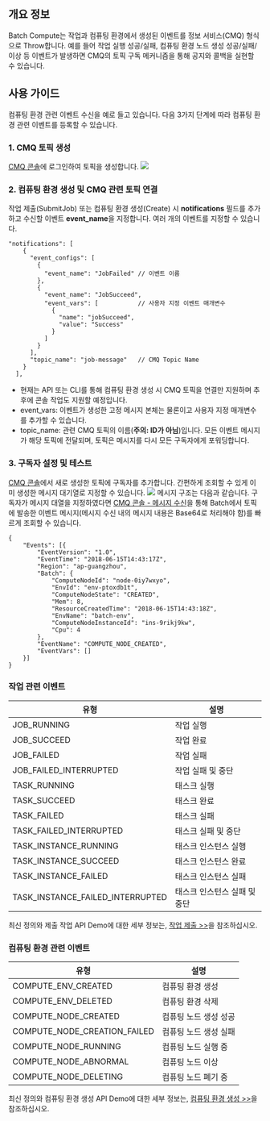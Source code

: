 ## 개요 정보
Batch Compute는 작업과 컴퓨팅 환경에서 생성된 이벤트를 정보 서비스(CMQ) 형식으로 Throw합니다. 예를 들어 작업 실행 성공/실패, 컴퓨팅 환경 노드 생성 성공/실패/이상 등 이벤트가 발생하면 CMQ의 토픽 구독 메커니즘을 통해 공지와 콜백을 실현할 수 있습니다.

## 사용 가이드
컴퓨팅 환경 관련 이벤트 수신을 예로 들고 있습니다. 다음 3가지 단계에 따라 컴퓨팅 환경 관련 이벤트를 등록할 수 있습니다.

### 1. CMQ 토픽 생성
[CMQ 콘솔](https://console.cloud.tencent.com/mq/topic?rid=1)에 로그인하여 토픽을 생성합니다.
![](https://main.qcloudimg.com/raw/747914d23505bcf2f95faa204d992e88.png)
### 2. 컴퓨팅 환경 생성 및 CMQ 관련 토픽 연결
작업 제출(SubmitJob) 또는 컴퓨팅 환경 생성(Create) 시 **notifications** 필드를 추가하고 수신할 이벤트 **event_name**을 지정합니다. 여러 개의 이벤트를 지정할 수 있습니다.
```
"notifications": [
    {
      "event_configs": [
        {
          "event_name": "JobFailed" // 이벤트 이름
        },
        {
          "event_name": "JobSucceed",
          "event_vars": [           // 사용자 지정 이벤트 매개변수
            {
              "name": "jobSucceed",
              "value": "Success"
            }
          ]
        }
      ],
      "topic_name": "job-message"   // CMQ Topic Name
    }
  ],
```
* 현재는 API 또는 CLI를 통해 컴퓨팅 환경 생성 시 CMQ 토픽을 연결만 지원하며 추후에 콘솔 작업도 지원할 예정입니다.
* event_vars: 이벤트가 생성한 고정 메시지 본체는 물론이고 사용자 지정 매개변수를 추가할 수 있습니다.
* topic_name: 관련 CMQ 토픽의 이름(**주의: ID가 아님**)입니다. 모든 이벤트 메시지가 해당 토픽에 전달되며, 토픽은 메시지를 다시 모든 구독자에게 포워딩합니다.

### 3. 구독자 설정 및 테스트
[CMQ 콘솔](https://console.cloud.tencent.com/mq/topic?rid=1)에서 새로 생성한 토픽에 구독자를 추가합니다. 간편하게 조회할 수 있게 이미 생성한 메시지 대기열로 지정할 수 있습니다.
![](https://main.qcloudimg.com/raw/d8f6b9e5b7710438267c82e5eaf4d1ad.png)
메시지 구조는 다음과 같습니다. 구독자가 메시지 대열을 지정하였다면 [CMQ 콘솔 - 메시지 수신](https://console.cloud.tencent.com/mq/receive)을 통해 Batch에서 토픽에 발송한 이벤트 메시지(메시지 수신 내의 메시지 내용은 Base64로 처리해야 함)를 빠르게 조회할 수 있습니다.
```
{
	"Events": [{
		"EventVersion": "1.0",
		"EventTime": "2018-06-15T14:43:17Z",
		"Region": "ap-guangzhou",
		"Batch": {
			"ComputeNodeId": "node-0iy7wxyo",
			"EnvId": "env-ptoxdb1t",
			"ComputeNodeState": "CREATED",
			"Mem": 8,
			"ResourceCreatedTime": "2018-06-15T14:43:18Z",
			"EnvName": "batch-env",
			"ComputeNodeInstanceId": "ins-9rikj9kw",
			"Cpu": 4
		},
		"EventName": "COMPUTE_NODE_CREATED",
		"EventVars": []
	}]
}
```

### 작업 관련 이벤트
유형 | 설명
-----|------
JOB_RUNNING | 작업 실행
JOB_SUCCEED | 작업 완료
JOB_FAILED | 작업 실패
JOB_FAILED_INTERRUPTED | 작업 실패 및 중단 
TASK_RUNNING | 태스크 실행
TASK_SUCCEED | 태스크 완료
TASK_FAILED | 태스크 실패
TASK_FAILED_INTERRUPTED | 태스크 실패 및 중단
TASK_INSTANCE_RUNNING | 태스크 인스턴스 실행
TASK_INSTANCE_SUCCEED | 태스크 인스턴스 완료
TASK_INSTANCE_FAILED | 태스크 인스턴스 실패
TASK_INSTANCE_FAILED_INTERRUPTED | 태스크 인스턴스 실패 및 중단

최신 정의와 제출 작업 API Demo에 대한 세부 정보는, [작업 제출 >>](https://cloud.tencent.com/document/product/599/12683)을 참조하십시오.

### 컴퓨팅 환경 관련 이벤트
유형 | 설명
-----|------
COMPUTE_ENV_CREATED | 컴퓨팅 환경 생성
COMPUTE_ENV_DELETED | 컴퓨팅 환경 삭제
COMPUTE_NODE_CREATED | 컴퓨팅 노드 생성 성공
COMPUTE_NODE_CREATION_FAILED |  컴퓨팅 노드 생성 실패
COMPUTE_NODE_RUNNING | 컴퓨팅 노드 실행 중
COMPUTE_NODE_ABNORMAL | 컴퓨팅 노드 이상
COMPUTE_NODE_DELETING | 컴퓨팅 노드 폐기 중 

최신 정의와 컴퓨팅 환경 생성 API Demo에 대한 세부 정보는, [컴퓨팅 환경 생성 >>](https://cloud.tencent.com/document/product/599/12683)을 참조하십시오.

